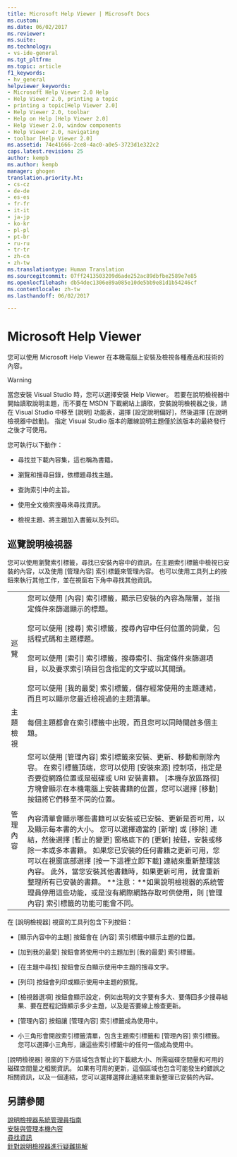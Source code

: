 ```yaml
---
title: Microsoft Help Viewer | Microsoft Docs
ms.custom: 
ms.date: 06/02/2017
ms.reviewer: 
ms.suite: 
ms.technology:
- vs-ide-general
ms.tgt_pltfrm: 
ms.topic: article
f1_keywords:
- hv_general
helpviewer_keywords:
- Microsoft Help Viewer 2.0 Help
- Help Viewer 2.0, printing a topic
- printing a topic[Help Viewer 2.0]
- Help Viewer 2.0, toolbar
- Help on Help [Help Viewer 2.0]
- Help Viewer 2.0, window components
- Help Viewer 2.0, navigating
- toolbar [Help Viewer 2.0]
ms.assetid: 74e41666-2ce8-4ac0-a0e5-3723d1e322c2
caps.latest.revision: 25
author: kempb
ms.author: kempb
manager: ghogen
translation.priority.ht:
- cs-cz
- de-de
- es-es
- fr-fr
- it-it
- ja-jp
- ko-kr
- pl-pl
- pt-br
- ru-ru
- tr-tr
- zh-cn
- zh-tw
ms.translationtype: Human Translation
ms.sourcegitcommit: 07ff2413503209d6ade252ac89dbfbe2589e7e85
ms.openlocfilehash: db54dec1306e89a085e10de5bb9e81d1b54246cf
ms.contentlocale: zh-tw
ms.lasthandoff: 06/02/2017

---
```

# <a name="microsoft-help-viewer"></a>Microsoft Help Viewer
您可以使用 Microsoft Help Viewer 在本機電腦上安裝及檢視各種產品和技術的內容。  

> [!WARNING]
>  當您安裝 Visual Studio 時，您可以選擇安裝 Help Viewer。 若要在說明檢視器中開始讀取說明主題，而不要在 MSDN 下載網站上讀取，安裝說明檢視器之後，請在 Visual Studio 中移至 [說明] 功能表，選擇 [設定說明偏好]，然後選擇 [在說明檢視器中啟動]。 指定 Visual Studio 版本的離線說明主題僅於該版本的最終發行之後才可使用。  

 您可執行以下動作：  

-   尋找並下載內容集，這也稱為書籍。  

-   瀏覽和搜尋目錄，依標題尋找主題。  

-   查詢索引中的主旨。  

-   使用全文檢索搜尋來尋找資訊。  

-   檢視主題、將主題加入書籤以及列印。  

## <a name="navigating-the-help-viewer"></a>巡覽說明檢視器  
 您可以使用瀏覽索引標籤，尋找已安裝內容中的資訊，在主題索引標籤中檢視已安裝的內容，以及使用 [管理內容] 索引標籤來管理內容。 也可以使用工具列上的按鈕來執行其他工作，並在視窗右下角中尋找其他資訊。  

|||  
|-|-|  
|巡覽|您可以使用 [內容] 索引標籤，顯示已安裝的內容為階層，並指定條件來篩選顯示的標題。<br /><br /> 您可以使用 [搜尋] 索引標籤，搜尋內容中任何位置的詞彙，包括程式碼和主題標題。<br /><br /> 您可以使用 [索引] 索引標籤，搜尋索引、指定條件來篩選項目，以及要求索引項目包含指定的文字或以其開頭。<br /><br /> 您可以使用 [我的最愛] 索引標籤，儲存經常使用的主題連結，而且可以顯示您最近檢視過的主題清單。|  
|主題檢視|每個主題都會在索引標籤中出現，而且您可以同時開啟多個主題。|  
|管理內容|您可以使用 [管理內容] 索引標籤來安裝、更新、移動和刪除內容。 在索引標籤頂端，您可以使用 [安裝來源] 控制項，指定是否要從網路位置或是磁碟或 URI 安裝書籍。 [本機存放區路徑] 方塊會顯示在本機電腦上安裝書籍的位置，您可以選擇 [移動] 按鈕將它們移至不同的位置。<br /><br /> 內容清單會顯示哪些書籍可以安裝或已安裝、更新是否可用，以及顯示每本書的大小。 您可以選擇適當的 [新增] 或 [移除] 連結，然後選擇 [暫止的變更] 窗格底下的 [更新] 按鈕，安裝或移除一本或多本書籍。 如果您已安裝的任何書籍之更新可用，您可以在視窗底部選擇 [按一下這裡立即下載] 連結來重新整理該內容。 此外，當您安裝其他書籍時，如果更新可用，就會重新整理所有已安裝的書籍。 **注意：**如果說明檢視器的系統管理員停用這些功能，或是沒有網際網路存取可供使用，則 [管理內容] 索引標籤的功能可能會不同。|  

 在 [說明檢視器] 視窗的工具列包含下列按鈕：  

-   [顯示內容中的主題] 按鈕會在 [內容] 索引標籤中顯示主題的位置。  

-   [加到我的最愛] 按鈕會將使用中的主題加到 [我的最愛] 索引標籤。  

-   [在主題中尋找] 按鈕會反白顯示使用中主題的搜尋文字。  

-   [列印] 按鈕會列印或顯示使用中主題的預覽。  

-   [檢視器選項] 按鈕會顯示設定，例如出現的文字要有多大、要傳回多少搜尋結果、要在歷程記錄顯示多少主題，以及是否要線上檢查更新。  

-   [管理內容] 按鈕讓 [管理內容] 索引標籤成為使用中。  

-   小三角形會開啟索引標籤清單，包含主題索引標籤和 [管理內容] 索引標籤。 您可以選擇小三角形，讓這些索引標籤中的任何一個成為使用中。  

 [說明檢視器] 視窗的下方區域包含暫止的下載總大小、所需磁碟空間量和可用的磁碟空間量之相關資訊。 如果有可用的更新，這個區域也包含可能發生的錯誤之相關資訊，以及一個連結，您可以選擇選擇此連結來重新整理已安裝的內容。  

## <a name="see-also"></a>另請參閱  
 [說明檢視器系統管理員指南](../ide/help-viewer-administrator-guide.md)   
 [安裝與管理本機內容](../ide/install-and-manage-local-content.md)   
 [尋找資訊](../ide/locate-information.md)   
 [針對說明檢視器進行疑難排解](../ide/troubleshooting-the-help-viewer.md)

